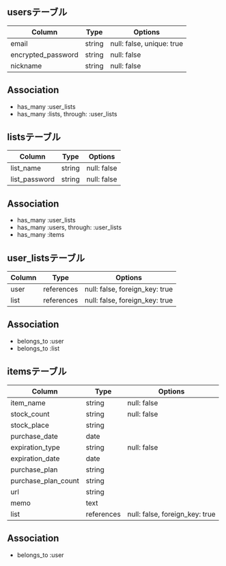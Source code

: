 ## usersテーブル

| Column             | Type   | Options                   |
| ------------------ | ------ | ------------------------- |
| email              | string | null: false, unique: true |
| encrypted_password | string | null: false               |
| nickname           | string | null: false               |

## Association

- has_many :user_lists
- has_many :lists, through: :user_lists

## listsテーブル

| Column        | Type   | Options     |
| ------------- | ------ | ----------- |
| list_name     | string | null: false |
| list_password | string | null: false |

## Association

- has_many :user_lists
- has_many :users, through: :user_lists
- has_many :items

## user_listsテーブル

| Column              | Type       | Options                        |
| ------------------- | ---------- | ------------------------------ |
| user                | references | null: false, foreign_key: true |
| list                | references | null: false, foreign_key: true |

## Association

- belongs_to :user
- belongs_to :list

## itemsテーブル

| Column              | Type       | Options                        |
| ------------------- | ---------- | ------------------------------ |
| item_name           | string     | null: false                    |
| stock_count         | string     | null: false                    |
| stock_place         | string     |                                |
| purchase_date       | date       |                                |
| expiration_type     | string     | null: false                    |
| expiration_date     | date       |                                |
| purchase_plan       | string     |                                |
| purchase_plan_count | string     |                                |
| url                 | string     |                                |
| memo                | text       |                                |
| list                | references | null: false, foreign_key: true |

## Association

- belongs_to :user